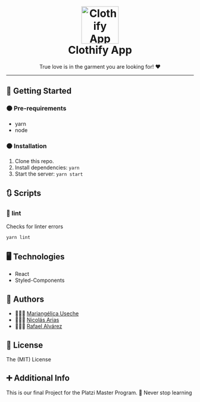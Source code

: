 
<h1 align="center">
    <img alt="Clothify App" src="https://dibujartecss.s3.us-east-2.amazonaws.com/clothifylogo.png" width="100">
  <br>Clothify App <br>
</h1>
<p align="center"> True love is in the garment you are looking for! ❤️ <p>

---

## 🚀 Getting Started 
### 🟠 Pre-requirements
* yarn
* node

### 🟠 Installation
1. Clone this repo.
2. Install dependencies: `yarn`
4. Start the server: `yarn start`

## 🔃 Scripts
### 🔦 lint
Checks for linter errors
```bash
yarn lint
```

## 🖥 Technologies
* React
* Styled-Components

## 👥 Authors
* 👩🏽‍💻  [Mariangélica Useche](http://github.com/musartedev)
* 👨🏻‍💻  [Nicolás Arias](https://github.com/Narias1999)
* 👨🏻‍💻  [Rafael Alvárez](https://github.com/rafeldev)

## 📖 License
The (MIT) License

## ➕ Additional Info
This is our final Project for the Platzi Master Program. 
🚀 Never stop learning
